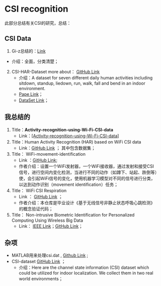# CSI recognition

此部分总结有关CSI的研究，总结：

## CSI Data 

1.  Gi-z总结的：[Link](https://github.com/Gi-z/CSI-Data)
   * 介绍：全面，分类清楚；
2. CSI-HAR-Dataset more about： [GitHub Link](https://github.com/parisafm/CSI-HAR-Dataset)
   * 介绍：A dataset for seven different daily human activities including sitdown, standup, liedown, run, walk, fall and bend in an indoor environment.
   * [Pape Link](https://www.mdpi.com/1424-8220/21/21/7225/pdf)；
   * [DataSet Link](https://www.mdpi.com/1424-8220/21/21/7225/pdf)；

## 我总结的

1. Title：**Activity-recognition-using-Wi-Fi-CSI-data**  
   * Link：[[Activity-recognition-using-Wi-Fi-CSI-data]](https://github.com/sansanketdg/Activity-recognition-using-Wi-Fi-CSI-data/tree/master/data_2/position1)
2. Title：Human Activity Recognition (HAR) based on WiFi CSI data
   * Link：[GitHub Link](https://github.com/Retsediv/WIFI_CSI_based_HAR) ； 其中包含数据集；
3. Title： WiFi-movement-identification
   * Link ：[GitHub Link](https://github.com/persistforever/WiFi-movement-identification);
   * 作者介绍：设置一个WiFi发射器，一个WiFi接收器，通过发射和接受CSI信号，进行空间内变化检测，当进行不同的动作（如蹲下、站起、跌倒等）使，会引起WiFi信号的变化，使用机器学习模型对不同的信号进行分类，以达到动作识别（movement identification）任务；
4. Title： WiFi CSI Respiration
   * Link ： [GitHub Link](https://github.com/JiamuLea/WiFi_CSI_Respiration) ；
   * 作者介绍：本仓库是毕业设计《基于无线信号非静止状态呼吸心跳检测》的概念验证代码；
5. Title： Non-intrusive Biometric Identification for Personalized Computing Using Wireless Big Data
   * Link： [IEEE Link](https://ieeexplore.ieee.org/document/8560141)；[GitHub Link](https://github.com/mobinets/wifiwalker)；



## 杂项

* MATLAB用来处理csi.dat , [Github Link](https://github.com/guanzaijia/csi-matlab) ;
* CSI-dataset  [GitHub Link](https://github.com/qiang5love1314/CSI-dataset) ；
  * 介绍：Here are the channel state information (CSI) dataset which could be utilized for indoor localization. We collect them in two real world environments；

